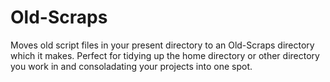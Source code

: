 # Old-Scraps
Moves old script files in your present directory to an Old-Scraps directory which it makes. Perfect for tidying up the home directory or other directory you work in and consoladating your projects into one spot. 
